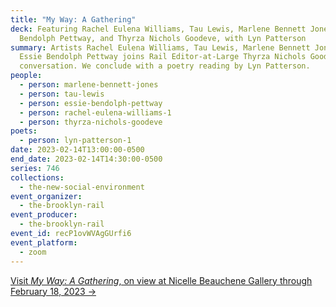 ```yaml
---
title: "My Way: A Gathering"
deck: Featuring Rachel Eulena Williams, Tau Lewis, Marlene Bennett Jones, Essie
  Bendolph Pettway, and Thyrza Nichols Goodeve, with Lyn Patterson
summary: Artists Rachel Eulena Williams, Tau Lewis, Marlene Bennett Jones, and
  Essie Bendolph Pettway joins Rail Editor-at-Large Thyrza Nichols Goodeve for a
  conversation. We conclude with a poetry reading by Lyn Patterson.
people:
  - person: marlene-bennett-jones
  - person: tau-lewis
  - person: essie-bendolph-pettway
  - person: rachel-eulena-williams-1
  - person: thyrza-nichols-goodeve
poets:
  - person: lyn-patterson-1
date: 2023-02-14T13:00:00-0500
end_date: 2023-02-14T14:30:00-0500
series: 746
collections:
  - the-new-social-environment
event_organizer:
  - the-brooklyn-rail
event_producer:
  - the-brooklyn-rail
event_id: recP1ovWVAgGUrfi6
event_platform:
  - zoom
---
```

[V﻿isit *My Way: A Gathering*, on view at Nicelle Beauchene Gallery through February 18, 2023 →](https://nicellebeauchene.com/exhibitions/group-show-2/)